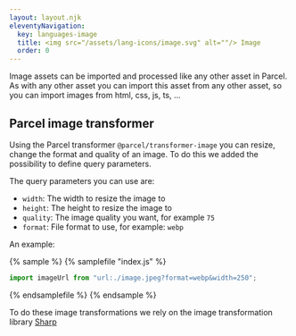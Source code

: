 ```yaml
---
layout: layout.njk
eleventyNavigation:
  key: languages-image
  title: <img src="/assets/lang-icons/image.svg" alt=""/> Image
  order: 0
---
```


Image assets can be imported and processed like any other asset in Parcel. As with any other asset you can import this asset from any other asset, so you can import images from html, css, js, ts, ...

## Parcel image transformer

Using the Parcel transformer `@parcel/transformer-image` you can resize, change the format and quality of an image. To do this we added the possibility to define query parameters.

The query parameters you can use are:

- `width`: The width to resize the image to
- `height`: The height to resize the image to
- `quality`: The image quality you want, for example `75`
- `format`: File format to use, for example: `webp`

An example:

{% sample %}
{% samplefile "index.js" %}

```js
import imageUrl from "url:./image.jpeg?format=webp&width=250";
```

{% endsamplefile %}
{% endsample %}

To do these image transformations we rely on the image transformation library [Sharp](https://sharp.pixelplumbing.com/)
